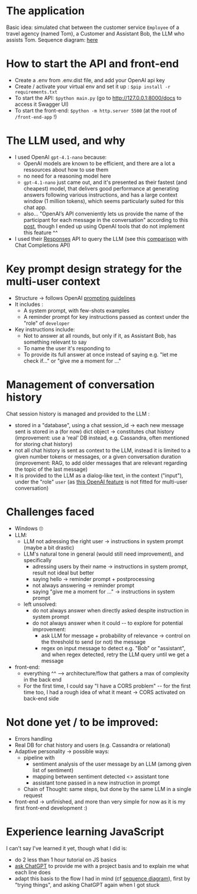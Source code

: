 # The application
Basic idea: simulated chat between the customer service ``Employee`` of a travel agency (named Tom), a Customer and Assistant Bob, the LLM who assists Tom.
Sequence diagram: [here](https://www.mermaidchart.com/app/projects/c4efd5c1-213b-487e-ab6b-f5a2c2c60c03/diagrams/537b8f77-d121-4d31-ae29-a0ee7df9c6db/version/v0.1/edit)


# How to start the API and front-end
* Create a .env from .env.dist file, and add your OpenAI api key
* Create / activate your virtual env and set it up : ``$pip install -r requirements.txt``
* To start the API: ``$python main.py`` (go to http://127.0.0.1:8000/docs to access it Swagger UI)
* To start the front-end: ``$python -m http.server 5500`` (at the root of `/front-end-app` !)


# The LLM used, and why
* I used OpenAI `gpt-4.1-nano` because:
  * OpenAI models are known to be efficient, and there are a lot a ressources about how to use them
  * no need for a reasoning model here
  * `gpt-4.1-nano` just came out, and it's presented as their fastest (and cheapest) model, that delivers good performance at generating answers following various instructions, and has a large context window (1 million tokens), which seems particularly suited for this chat app.
  * also... "OpenAI’s API conveniently lets us provide the name of the participant for each message in the conversation" according to this [post](https://towardsdatascience.com/ai-for-groups-build-a-multi-user-chat-assistant-using-7b-class-models-7071ca8b4aa0/), though I ended up using OpenAI tools that do not implement this feature ^^ 
* I used their [Responses](https://platform.openai.com/docs/api-reference/responses) API to query the LLM (see this [comparison](https://platform.openai.com/docs/guides/responses-vs-chat-completions?api-mode=responses) with Chat Completions API)


# Key prompt design strategy for the multi-user context
* Structure -> follows OpenAI [prompting guidelines](https://cookbook.openai.com/examples/gpt4-1_prompting_guide)
* It includes :
  * A system prompt, with few-shots examples
  * A reminder prompt for key instructions passed as context under the "role" of ``developer``
* Key instructions include:
  * Not to answer at all rounds, but only if it, as Assistant Bob, has something relevant to say
  * To name the user it's responding to
  * To provide its full answer at once instead of saying e.g. "let me check if..." or "give me a moment for ..."

# Management of conversation history
Chat session history is managed and provided to the LLM :
* stored in a "database", using a chat session_id -> each new message sent is stored in a (for now) dict object -> constitutes chat history (improvement: use a 'real' DB instead, e.g. Cassandra, often mentioned for storing chat history)
* not all chat history is sent as context to the LLM, instead it is limited to a given number tokens or messages, or a given conversation duration (improvement: RAG, to add older messages that are relevant regarding the topic of the last message)
* It is provided to the LLM as a dialog-like text, in the context ("input"), under the "role" `user` (as [this OpenAI feature](https://platform.openai.com/docs/guides/conversation-state#manually-manage-conversation-state) is not fitted for multi-user conversation)


# Challenges faced
* Windows 🙄
* LLM:
  * LLM not adressing the right user -> instructions in system prompt (maybe a bit drastic)
  * LLM's natural tone in general (would still need improvement), and specifically
    * adressing users by their name -> instructions in system prompt, result not ideal but better
    * saying hello -> reminder prompt + postprocessing
    * not always answering -> reminder prompt
    * saying "give me a moment for ..." -> instructions in system prompt
  * left unsolved:
    * do not always answer when directly asked despite instruction in system prompt
    * do not always answer when it could -- to explore for potential improvement:
      * ask LLM for message + probability of relevance -> control on the threshold to send (or not) the message
      * regex on input message to detect e.g. "Bob" or "assistant", and when regex detected, retry the LLM query until we get a message
* front-end:
  * everything ^^ --> architecture/flow that gathers a max of complexity in the back end
  * For the first time, I could say "I have a CORS problem" -- for the first time too, I had a rough idea of what it meant -> CORS activated on back-end side


# Not done yet / to be improved:
* Errors handling
* Real DB for chat history and users (e.g. Cassandra or relational)
* Adaptive personality -> possible ways:
  * pipeline with
    * sentiment analysis of the user message by an LLM (among given list of sentiment)
    * mapping between sentiment detected <> assistant tone
    * assistant tone passed in a new instruction in prompt
  * Chain of Thought: same steps, but done by the same LLM in a single request
* front-end -> unfinished, and more than very simple for now as it is my first front-end development :) 

# Experience learning JavaScript
I can't say I've learned it yet, though what I did is:
* do 2 less than 1 hour tutorial on JS basics
* [ask ChatGPT](https://chatgpt.com/c/6817bdc7-43fc-8005-963d-398b7a70e730) to provide me with a project basis and to explain me what each line does
* adapt this basis to the flow I had in mind (cf [sequence diagram](https://www.mermaidchart.com/app/projects/c4efd5c1-213b-487e-ab6b-f5a2c2c60c03/diagrams/537b8f77-d121-4d31-ae29-a0ee7df9c6db/version/v0.1/edit)), first by "trying things", and asking ChatGPT again when I got stuck